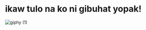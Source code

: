 # ikaw tulo na ko ni gibuhat yopak!
![giphy (1)](https://github.com/dingdingwall/Employee-Management-System-Part-Two/assets/113763700/a3654389-c55d-40f5-8e4b-cf63ec86a654)

